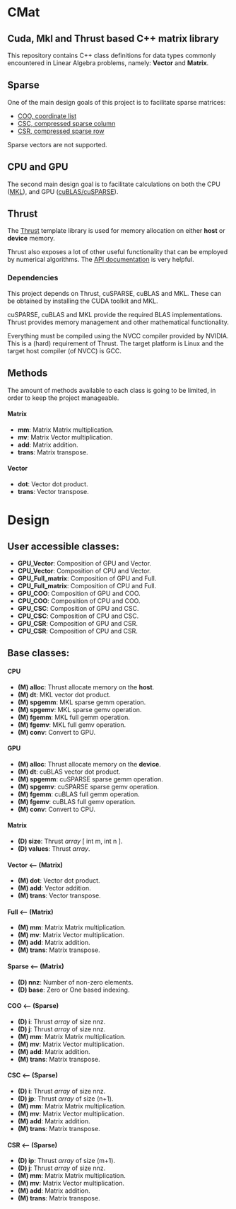 # CMat
## Cuda, Mkl and Thrust based C++ matrix library

This repository contains C++ class definitions for data types commonly encountered in Linear Algebra problems, namely: **Vector** and **Matrix**.

## Sparse

One of the main design goals of this project is to facilitate sparse matrices:

* [COO, coordinate list](https://en.wikipedia.org/wiki/Sparse_matrix#Coordinate_list_(COO))
* [CSC, compressed sparse column](https://en.wikipedia.org/wiki/Sparse_matrix#Compressed_sparse_column_(CSC_or_CCS))
* [CSR, compressed sparse row](https://en.wikipedia.org/wiki/Sparse_matrix#Compressed_sparse_row_(CSR,_CRS_or_Yale_format))

Sparse vectors are not supported.

## CPU and GPU

The second main design goal is to facilitate calculations on both the CPU ([MKL](https://software.intel.com/en-us/mkl)), and GPU ([cuBLAS/cuSPARSE](https://developer.nvidia.com/gpu-accelerated-libraries)).

## Thrust

The [Thrust](https://docs.nvidia.com/cuda/thrust/index.html) template library is used for memory allocation on either **host** or **device** memory.

Thrust also exposes a lot of other useful functionality that can be employed by numerical algorithms. The [API documentation](http://thrust.github.io/doc/modules.html) is very helpful.

### Dependencies

This project depends on Thrust, cuSPARSE, cuBLAS and MKL. These can be obtained by installing the CUDA toolkit and MKL.

cuSPARSE, cuBLAS and MKL provide the required BLAS implementations. Thrust provides memory management and other mathematical functionality.

Everything must be compiled using the NVCC compiler provided by NVIDIA. This is a (hard) requirement of Thrust. The target platform is Linux and the target host compiler (of NVCC) is GCC.

## Methods

The amount of methods available to each class is going to be limited, in order to keep the project manageable.

#### Matrix

* **mm**: 	 Matrix Matrix multiplication.
* **mv**: 	 Matrix Vector multiplication.
* **add**: 	 Matrix addition.
* **trans**: Matrix transpose.

#### Vector

* **dot**:   Vector dot product.
* **trans**: Vector transpose.

# Design

## User accessible classes:

* **GPU_Vector**:      Composition of GPU and Vector.
* **CPU_Vector**:      Composition of CPU and Vector.
* **GPU_Full_matrix**: Composition of GPU and Full.
* **CPU_Full_matrix**: Composition of CPU and Full.
* **GPU_COO**:		   Composition of GPU and COO.
* **CPU_COO**:		   Composition of CPU and COO.
* **GPU_CSC**:		   Composition of GPU and CSC.
* **CPU_CSC**:		   Composition of CPU and CSC.
* **GPU_CSR**:		   Composition of GPU and CSR.
* **CPU_CSR**:		   Composition of CPU and CSR.

## Base classes:

#### CPU

* **(M) alloc**:  Thrust allocate memory on the **host**.
* **(M) dt**:	  MKL vector dot product.
* **(M) spgemm**: MKL sparse gemm operation.
* **(M) spgemv**: MKL sparse gemv operation.
* **(M) fgemm**:  MKL full gemm operation.
* **(M) fgemv**:  MKL full gemv operation.
* **(M) conv**:   Convert to GPU.

#### GPU

* **(M) alloc**:  Thrust allocate memory on the **device**.
* **(M) dt**:	  cuBLAS vector dot product.
* **(M) spgemm**: cuSPARSE sparse gemm operation.
* **(M) spgemv**: cuSPARSE sparse gemv operation.
* **(M) fgemm**:  cuBLAS full gemm operation.
* **(M) fgemv**:  cuBLAS full gemv operation.
* **(M) conv**:   Convert to CPU.

#### Matrix

* **(D) size**:   Thrust *array* [ int m, int n ].
* **(D) values**: Thrust *array*.

#### Vector <-- (Matrix)

* **(M) dot**:    Vector dot product.
* **(M) add**:    Vector addition.
* **(M) trans**:  Vector transpose.

#### Full <-- (Matrix)

* **(M) mm**: 	  Matrix Matrix multiplication.
* **(M) mv**: 	  Matrix Vector multiplication.
* **(M) add**:    Matrix addition.
* **(M) trans**:  Matrix transpose.

#### Sparse <-- (Matrix)

* **(D) nnz**:    Number of non-zero elements.
* **(D) base**:   Zero or One based indexing.

#### COO <-- (Sparse)

* **(D) i**:      Thrust *array* of size nnz.
* **(D) j**:      Thrust *array* of size nnz.
* **(M) mm**: 	  Matrix Matrix multiplication.
* **(M) mv**: 	  Matrix Vector multiplication.
* **(M) add**:    Matrix addition.
* **(M) trans**:  Matrix transpose.

#### CSC <-- (Sparse)

* **(D) i**:      Thrust *array* of size nnz.
* **(D) jp**:     Thrust *array* of size (n+1).
* **(M) mm**: 	  Matrix Matrix multiplication.
* **(M) mv**: 	  Matrix Vector multiplication.
* **(M) add**:    Matrix addition.
* **(M) trans**:  Matrix transpose.

#### CSR <-- (Sparse)

* **(D) ip**:     Thrust *array* of size (m+1).
* **(D) j**:      Thrust *array* of size nnz.
* **(M) mm**: 	  Matrix Matrix multiplication.
* **(M) mv**: 	  Matrix Vector multiplication.
* **(M) add**:    Matrix addition.
* **(M) trans**:  Matrix transpose.

